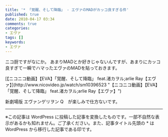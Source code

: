 ```yaml
---
title: '* 「覚醒、そして降臨」 - エヴァのMADがカッコ良すぎる件'
published: true
date: 2010-04-17 03:34
comments: true
categories:
- エヴァ
tags: []
keywords:
- エヴァ
---
```

ニコ厨ですがなにか。
あまりMADとか好きじゃないんですが、あまりにカッコ良すぎて一瞬でハマったエヴァのMADを貼っておきます。

<script type="text/javascript" src="http://ext.nicovideo.jp/thumb_watch/sm10396523"></script><noscript>[【ニコニコ動画】【EVA】「覚醒、そして降臨」 feat.渚カヲル;arlie Ray【エヴァ】](http://www.nicovideo.jp/watch/sm10396523 "【ニコニコ動画】【EVA】「覚醒、そして降臨」 feat.渚カヲル;arlie Ray【エヴァ】")</noscript>

新劇場版 エヴァンゲリヲン Q　が楽しみで仕方ないです。

---
※この記事は WordPress に投稿した記事を変換したものです。一部不自然な表示があるかも知れません。ご了承ください。また、記事タイトル先頭の * は WordPress から移行した記事である印です。
